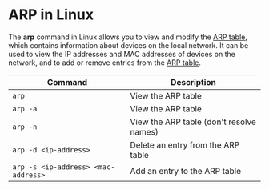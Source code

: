 # ARP in Linux

The **arp** command in Linux allows you to view and modify the [ARP table](../networking/arp-protocol.md), which contains information about devices on the local network. It can be used to view the IP addresses and MAC addresses of devices on the network, and to add or remove entries from the [ARP table](../networking/arp-protocol.md).

| Command | Description |
| --- | --- |
| `arp` | View the ARP table |
| `arp -a` | View the ARP table |
| `arp -n` | View the ARP table (don't resolve names) |
| `arp -d <ip-address>` | Delete an entry from the ARP table |
| `arp -s <ip-address> <mac-address>` | Add an entry to the ARP table |

